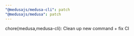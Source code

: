 ```yaml
---
"@medusajs/medusa-cli": patch
"@medusajs/medusa": patch
---
```


chore(medusa,medusa-cli): Clean up new command + fix CI
